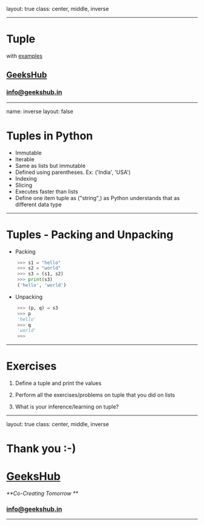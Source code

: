 layout: true
class: center, middle, inverse

---

# Tuple
with [examples](tuple.ipynb)
## [GeeksHub](http://www.geekshub.in)
### [info@geekshub.in](mailto:info@geekshub.in)

---

name: inverse
layout: false

# Tuples in Python
- Immutable
- Iterable
- Same as lists but immutable
- Defined using parentheses. Ex: ('India', 'USA')
- Indexing
- Slicing
- Executes faster than lists
- Define one item tuple as ("string",) as Python understands that as different data type

---

# Tuples - Packing and Unpacking

- Packing
```python
    >>> s1 = "hello"
    >>> s2 = "world"
    >>> s3 = (s1, s2)
    >>> print(s3)
    ('hello', 'world')
```
- Unpacking
```python
    >>> (p, q) = s3
    >>> p
    'hello'
    >>> q
    'world'
    >>>
```

---

# Exercises

1. Define a tuple and print the values

2. Perform all the exercises/problems on tuple that you did on lists

3. What is your inference/learning on tuple?

---
layout: true
class: center, middle, inverse

# Thank you :-)

# [GeeksHub](http://www.geekshub.in)
_**Co-Creating Tomorrow **_
### [info@geekshub.in](mailto:info@geekshub.in)

---